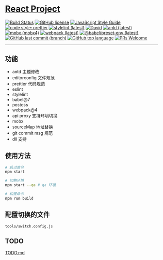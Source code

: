 # [React Project](https://github.com/lovelope/react-project)

[![Build Status](https://api.travis-ci.org/lovelope/react-project.svg?branch=feature%2Fts)](https://travis-ci.org/lovelope/react-project)
[![GitHub license](https://img.shields.io/badge/license-MIT-blue.svg)](https://opensource.org/licenses/MIT)
[![JavaScript Style Guide](https://img.shields.io/badge/code_style-airbnb-brightgreen.svg)](https://github.com/airbnb/javascript)
[![code style: prettier](https://img.shields.io/badge/code_style-prettier-ff69b4.svg?style=flat-square)](https://prettier.io/)
[![stylelint (latest)](https://img.shields.io/npm/v/stylelint/latest.svg?label=stylelint)](https://stylelint.io/)
[![David](https://img.shields.io/david/lovelope/react-project.svg)](https://github.com/lovelope/react-project/raw/feature/ts/package.json)
[![antd (latest)](https://img.shields.io/npm/v/antd/latest.svg?label=antd)](https://ant.design/)
[![mobx (mobx4)](https://img.shields.io/npm/v/mobx/mobx4.svg?label=mobx%40mobx4)](https://mobx.js.org/)
[![webpack (latest)](https://img.shields.io/npm/v/webpack/latest.svg?label=webpack)](https://webpack.js.org/)
[![@babel/preset-env (latest)](https://img.shields.io/npm/v/@babel/preset-env/latest.svg?label=%40babel%2Fpreset-env)](https://babeljs.io/)
[![GitHub last commit (branch)](https://img.shields.io/github/last-commit/lovelope/react-project/feature/ts.svg)](https://github.com/lovelope/react-project/commits/feature/ts)
[![GitHub top language](https://img.shields.io/github/languages/top/lovelope/react-project.svg)](https://en.wikipedia.org/wiki/JavaScript)
[![PRs Welcome](https://img.shields.io/badge/PRs-welcome-brightgreen.svg)](https://github.com/lovelope/react-project/pulls)

---

## 功能

- antd 主题修改
- editorconfig 文件规范
- prettier 代码规范
- eslint
- stylelint
- babel@7
- postcss
- webpack@4
- api proxy 支持环境切换
- mobx
- sourceMap 地址替换
- git commit msg 规范
- dll 支持

## 使用方法

```bash
# 启动命令
npm start

# 切换环境
npm start --qa # qa 环境

# 构建命令
npm run build
```

## 配置切换的文件

`tools/switch.config.js`

## TODO

[TODO.md](./TODO.md)

